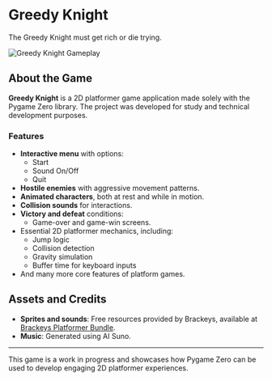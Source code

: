 # Greedy Knight
The Greedy Knight must get rich or die trying.

![Greedy Knight Gameplay](https://img.itch.zone/aW1hZ2UvMjU4NTUzNS8xNTM5NDkzNy5wbmc=/original/L17%2Bms.png)

## About the Game
**Greedy Knight** is a 2D platformer game application made solely with the Pygame Zero library. The project was developed for study and technical development purposes.

### Features
- **Interactive menu** with options:
  - Start
  - Sound On/Off
  - Quit
- **Hostile enemies** with aggressive movement patterns.
- **Animated characters**, both at rest and while in motion.
- **Collision sounds** for interactions.
- **Victory and defeat** conditions:
  - Game-over and game-win screens.
- Essential 2D platformer mechanics, including:
  - Jump logic
  - Collision detection
  - Gravity simulation
  - Buffer time for keyboard inputs
- And many more core features of platform games.

## Assets and Credits
- **Sprites and sounds**: Free resources provided by Brackeys, available at [Brackeys Platformer Bundle](https://brackeysgames.itch.io/brackeys-platformer-bundle).
- **Music**: Generated using AI Suno.

---
This game is a work in progress and showcases how Pygame Zero can be used to develop engaging 2D platformer experiences.
